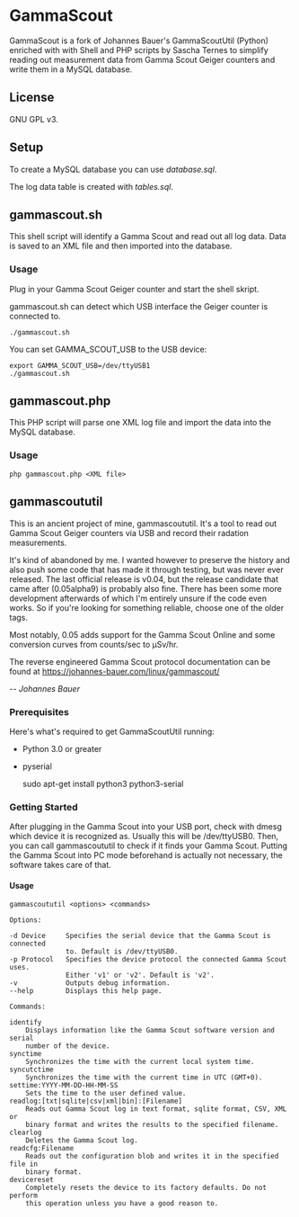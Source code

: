 # GammaScout

GammaScout is a fork of Johannes Bauer's GammaScoutUtil (Python) enriched with
with Shell and PHP scripts by Sascha Ternes to simplify reading out measurement data from Gamma
Scout Geiger counters and write them in a MySQL database.

## License
GNU GPL v3.

## Setup

To create a MySQL database you can use _database.sql_.

The log data table is created with _tables.sql_.

## gammascout.sh

This shell script will identify a Gamma Scout and read out all log data.
Data is saved to an XML file and then imported into the database.

### Usage

Plug in your Gamma Scout Geiger counter and start the shell skript.

gammascout.sh can detect which USB interface the Geiger counter is connected to.

    ./gammascout.sh

You can set GAMMA_SCOUT_USB to the USB device:

	export GAMMA_SCOUT_USB=/dev/ttyUSB1
	./gammascout.sh

## gammascout.php

This PHP script will parse one XML log file and import the data into the
MySQL database.

### Usage

    php gammascout.php <XML file>

## gammascoututil
This is an ancient project of mine, gammascoututil. It's a tool to read out
Gamma Scout Geiger counters via USB and record their radation measurements.

It's kind of abandoned by me. I wanted however to preserve the history and also
push some code that has made it through testing, but was never ever released.
The last official release is v0.04, but the release candidate that came after
(0.05alpha9) is probably also fine. There has been some more development
afterwards of which I'm entirely unsure if the code even works. So if you're
looking for something reliable, choose one of the older tags.

Most notably, 0.05 adds support for the Gamma Scout Online and some conversion
curves from counts/sec to µSv/hr.

The reverse engineered Gamma Scout protocol documentation can be found at
https://johannes-bauer.com/linux/gammascout/

_-- Johannes Bauer_

### Prerequisites
Here's what's required to get GammaScoutUtil running:
   
- Python 3.0 or greater
- pyserial


	sudo apt-get install python3 python3-serial

### Getting Started

After plugging in the Gamma Scout into your USB port, check with dmesg which
device it is recognized as. Usually this will be /dev/ttyUSB0. Then, you can
call gammascoututil to check if it finds your Gamma Scout. Putting the Gamma
Scout into PC mode beforehand is actually not necessary, the software takes care
of that.

#### Usage

	gammascoututil <options> <commands>

	Options:

	-d Device     Specifies the serial device that the Gamma Scout is connected
	              to. Default is /dev/ttyUSB0.
	-p Protocol   Specifies the device protocol the connected Gamma Scout uses.
	              Either 'v1' or 'v2'. Default is 'v2'.
	-v            Outputs debug information.
	--help        Displays this help page.

	Commands:

	identify
	    Displays information like the Gamma Scout software version and serial
	    number of the device.
	synctime
	    Synchronizes the time with the current local system time.
	syncutctime
	    Synchronizes the time with the current time in UTC (GMT+0).
	settime:YYYY-MM-DD-HH-MM-SS
	    Sets the time to the user defined value.
	readlog:[txt|sqlite|csv|xml|bin]:[Filename]
	    Reads out Gamma Scout log in text format, sqlite format, CSV, XML or
	    binary format and writes the results to the specified filename.
	clearlog
	    Deletes the Gamma Scout log.
	readcfg:Filename
	    Reads out the configuration blob and writes it in the specified file in
	    binary format.
	devicereset
	    Completely resets the device to its factory defaults. Do not perform
	    this operation unless you have a good reason to.
 